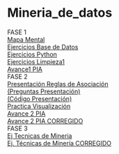# Mineria_de_datos
FASE 1  
[Mapa Mental](https://github.com/KatiaOrtiz20/Mineria_de_datos/blob/main/MapaMental_1_1799830.pdf)    
[Ejercicios Base de Datos](https://github.com/KatiaOrtiz20/Mineria_de_datos/blob/main/Equipo5-%20Ejercicio%20Base%20de%20Datos.pdf)  
[Ejercicios Python](https://github.com/KatiaOrtiz20/Mineria_de_datos/blob/main/EjerciciosBasicosPython1.ipynb)  
[Ejercicios Limpieza1](https://github.com/KatiaOrtiz20/Mineria_de_datos/blob/main/Ej_Limpieza_Equipo5.ipynb)  
[Avance1 PIA](https://github.com/KatiaOrtiz20/Mineria_de_datos/blob/main/Avance1_PIA_Equipo5.ipynb)  
FASE 2  
[Presentación Reglas de Asociación](https://github.com/KatiaOrtiz20/Mineria_de_datos/blob/main/Presentaci%C3%B3n_ReglasdeAsociaci%C3%B3n_Equipo5.pdf)  
[(Preguntas Presentación)](https://github.com/SebastianCanizales/SebastianCan/blob/main/Preguntas_Equipo5.pf)    
[(Código Presentación)](https://github.com/lluviaeliiza/Mineria-de-Datos/blob/main/C%C3%B3digo_de_la_presentaci%C3%B3n.ipyb)  
[Practica Visualización](https://github.com/KatiaOrtiz20/Mineria_de_datos/blob/main/Pr%C3%A1ctica_Visualizaci%C3%B3n.ipynb)  
[Avance 2 PIA](https://github.com/lluviaeliiza/Mineria-de-Datos/blob/main/Segundo_Avance_PIA.ipynb)  
[Avance 2 PIA CORREGIDO]( https://github.com/KatiaOrtiz20/Mineria_de_datos/blob/main/Segundo_Avance_PIA_CORREGIDO.ipynb)  
FASE 3  
[Ej Tecnicas de Mineria](https://github.com/SebastianCanizales/SebastianCan/blob/main/Ej_Tecnicas_Mineria.ipynb)  
[Ej. Técnicas de Minería CORREGIDO](https://github.com/KatiaOrtiz20/Mineria_de_datos/blob/main/PREDICCI%C3%93N_DE_INSUFICIENCIA_CARDIACA.ipynb)  

 

